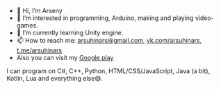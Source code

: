 - 👋 Hi, I’m Arseny
- 👀 I’m interested in programming, Arduino, making and playing video-games.
- 🌱 I’m currently learning Unity engine.
- 📫 How to reach me: arsuhinars@gmail.com, [vk.com/arsuhinars](https://vk.com/arsuhinars), [t.me/arsuhinars](https://t.me/arsuhinars)
- Also you can visit my [Google play](https://play.google.com/store/apps/developer?id=arsuhinars)

I can program on C#, C++, Python, HTML/CSS/JavaScript, Java (a bit), Kotlin, Lua and everything else😅.
